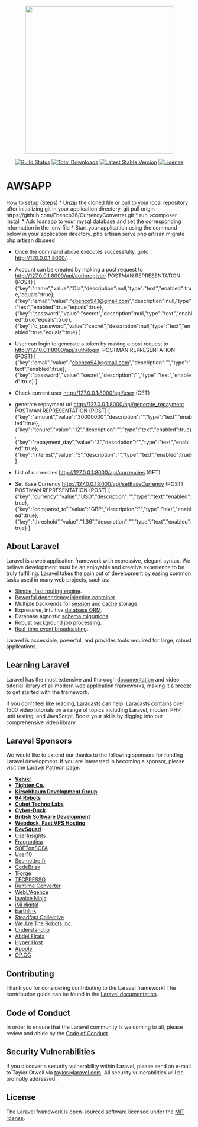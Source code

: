 <p align="center"><img src="https://res.cloudinary.com/dtfbvvkyp/image/upload/v1566331377/laravel-logolockup-cmyk-red.svg" width="400"></p>

<p align="center">
<a href="https://travis-ci.org/laravel/framework"><img src="https://travis-ci.org/laravel/framework.svg" alt="Build Status"></a>
<a href="https://packagist.org/packages/laravel/framework"><img src="https://poser.pugx.org/laravel/framework/d/total.svg" alt="Total Downloads"></a>
<a href="https://packagist.org/packages/laravel/framework"><img src="https://poser.pugx.org/laravel/framework/v/stable.svg" alt="Latest Stable Version"></a>
<a href="https://packagist.org/packages/laravel/framework"><img src="https://poser.pugx.org/laravel/framework/license.svg" alt="License"></a>
</p>

# AWSAPP 
<p>
How to setup (Steps)
* Unzip the cloned file or pull to your local repository after initializing git in your application directory. git pull origin https://github.com/Ebenco36/CurrencyConverter.git
* run >composer install
* Add loanapp to your mysql database and set the corresponding information in the .env file
* Start your application using the command below in your application directory.
	php artisan serve
	php artisan migrate
	php artisan db:seed
	
* Once the command above executes successfully, goto http://120.0.0.1:8000/. .
  
* Account can be created by making a post request to http://127.0.0.1:8000/api/auth/register
	POSTMAN REPRESENTATION (POST)
	[
		{"key":"name","value":"Ola","description":null,"type":"text","enabled":true,"equals":true},
		{"key":"email","value":"ebenco941@gmail.com","description":null,"type":"text","enabled":true,"equals":true},
		{"key":"password","value":"secret","description":null,"type":"text","enabled":true,"equals":true},
		{"key":"c_password","value":"secret","description":null,"type":"text","enabled":true,"equals":true}
	]
* User can login to generate a token by making a post request to http://127.0.0.1:8000/api/auth/login.
	POSTMAN REPRESENTATION (POST)
	[
		{"key":"email","value":"ebenco941@gmail.com","description":"","type":"text","enabled":true},
		{"key":"password","value":"secret","description":"","type":"text","enabled":true}
	]

* Check current user http://127.0.0.1:8000/api/user (GET)

* generate repayment url http://127.0.0.1:8000/api/generate_repayment
	POSTMAN REPRESENTATION (POST)
	[
		{"key":"amount","value":"30000000","description":"","type":"text","enabled":true},
		{"key":"tenure","value":"12","description":"","type":"text","enabled":true},
		{"key":"repayment_day","value":"3","description":"","type":"text","enabled":true},
		{"key":"interest","value":"5","description":"","type":"text","enabled":true}
	]
* List of currencies http://127.0.0.1:8000/api/currencies (GET)


* Set Base Currency http://127.0.0.1:8000/api/setBaseCurrency (POST)
	POSTMAN REPRESENTATION (POST)
	[
		{"key":"currency","value":"USD","description":"","type":"text","enabled":true},
		{"key":"compared_to","value":"GBP","description":"","type":"text","enabled":true},
		{"key":"threshold","value":"1.36","description":"","type":"text","enabled":true}
	]
</P>






## About Laravel

Laravel is a web application framework with expressive, elegant syntax. We believe development must be an enjoyable and creative experience to be truly fulfilling. Laravel takes the pain out of development by easing common tasks used in many web projects, such as:

- [Simple, fast routing engine](https://laravel.com/docs/routing).
- [Powerful dependency injection container](https://laravel.com/docs/container).
- Multiple back-ends for [session](https://laravel.com/docs/session) and [cache](https://laravel.com/docs/cache) storage.
- Expressive, intuitive [database ORM](https://laravel.com/docs/eloquent).
- Database agnostic [schema migrations](https://laravel.com/docs/migrations).
- [Robust background job processing](https://laravel.com/docs/queues).
- [Real-time event broadcasting](https://laravel.com/docs/broadcasting).

Laravel is accessible, powerful, and provides tools required for large, robust applications.

## Learning Laravel

Laravel has the most extensive and thorough [documentation](https://laravel.com/docs) and video tutorial library of all modern web application frameworks, making it a breeze to get started with the framework.

If you don't feel like reading, [Laracasts](https://laracasts.com) can help. Laracasts contains over 1500 video tutorials on a range of topics including Laravel, modern PHP, unit testing, and JavaScript. Boost your skills by digging into our comprehensive video library.

## Laravel Sponsors

We would like to extend our thanks to the following sponsors for funding Laravel development. If you are interested in becoming a sponsor, please visit the Laravel [Patreon page](https://patreon.com/taylorotwell).

- **[Vehikl](https://vehikl.com/)**
- **[Tighten Co.](https://tighten.co)**
- **[Kirschbaum Development Group](https://kirschbaumdevelopment.com)**
- **[64 Robots](https://64robots.com)**
- **[Cubet Techno Labs](https://cubettech.com)**
- **[Cyber-Duck](https://cyber-duck.co.uk)**
- **[British Software Development](https://www.britishsoftware.co)**
- **[Webdock, Fast VPS Hosting](https://www.webdock.io/en)**
- **[DevSquad](https://devsquad.com)**
- [UserInsights](https://userinsights.com)
- [Fragrantica](https://www.fragrantica.com)
- [SOFTonSOFA](https://softonsofa.com/)
- [User10](https://user10.com)
- [Soumettre.fr](https://soumettre.fr/)
- [CodeBrisk](https://codebrisk.com)
- [1Forge](https://1forge.com)
- [TECPRESSO](https://tecpresso.co.jp/)
- [Runtime Converter](http://runtimeconverter.com/)
- [WebL'Agence](https://weblagence.com/)
- [Invoice Ninja](https://www.invoiceninja.com)
- [iMi digital](https://www.imi-digital.de/)
- [Earthlink](https://www.earthlink.ro/)
- [Steadfast Collective](https://steadfastcollective.com/)
- [We Are The Robots Inc.](https://watr.mx/)
- [Understand.io](https://www.understand.io/)
- [Abdel Elrafa](https://abdelelrafa.com)
- [Hyper Host](https://hyper.host)
- [Appoly](https://www.appoly.co.uk)
- [OP.GG](https://op.gg)

## Contributing

Thank you for considering contributing to the Laravel framework! The contribution guide can be found in the [Laravel documentation](https://laravel.com/docs/contributions).

## Code of Conduct

In order to ensure that the Laravel community is welcoming to all, please review and abide by the [Code of Conduct](https://laravel.com/docs/contributions#code-of-conduct).

## Security Vulnerabilities

If you discover a security vulnerability within Laravel, please send an e-mail to Taylor Otwell via [taylor@laravel.com](mailto:taylor@laravel.com). All security vulnerabilities will be promptly addressed.

## License

The Laravel framework is open-sourced software licensed under the [MIT license](https://opensource.org/licenses/MIT).




